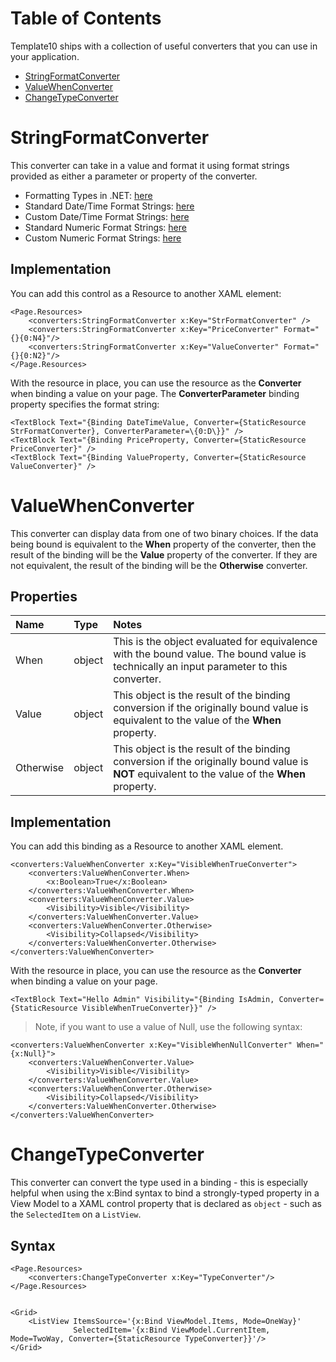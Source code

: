 # Table of Contents

Template10 ships with a collection of useful converters that you can use in your application.
- [StringFormatConverter](#stringformatconverter)
- [ValueWhenConverter](#valuewhenconverter)
- [ChangeTypeConverter](#changetypeconverter)

# StringFormatConverter
This converter can take in a value and format it using format strings provided as either a parameter or property of the converter.  

- Formatting Types in .NET: [here](https://msdn.microsoft.com/en-us/library/26etazsy.aspx)
- Standard Date/Time Format Strings: [here](http://msdn.microsoft.com/en-us/library/az4se3k1.aspx)
- Custom Date/Time Format Strings: [here](http://msdn.microsoft.com/en-us/library/8kb3ddd4.aspx)
- Standard Numeric Format Strings: [here](http://msdn.microsoft.com/en-us/library/dwhawy9k.aspx)
- Custom Numeric Format Strings: [here](http://msdn.microsoft.com/en-us/library/0c899ak8.aspx)

## Implementation

You can add this control as a Resource to another XAML element:

````xaml
<Page.Resources>
    <converters:StringFormatConverter x:Key="StrFormatConverter" />
    <converters:StringFormatConverter x:Key="PriceConverter" Format="{}{0:N4}"/>
    <converters:StringFormatConverter x:Key="ValueConverter" Format="{}{0:N2}"/>
</Page.Resources>
````

With the resource in place, you can use the resource as the **Converter** when binding a value on your page. The **ConverterParameter** binding property specifies the format string:

````xaml
<TextBlock Text="{Binding DateTimeValue, Converter={StaticResource StrFormatConverter}, ConverterParameter=\{0:D\}}" />
<TextBlock Text="{Binding PriceProperty, Converter={StaticResource PriceConverter}" />
<TextBlock Text="{Binding ValueProperty, Converter={StaticResource ValueConverter}" />
````

# ValueWhenConverter

This converter can display data from one of two binary choices.  If the data being bound is equivalent to the **When** property of the converter, then the result of the binding will be the **Value** property of the converter.  If they are not equivalent, the result of the binding will be the **Otherwise** converter.

## Properties

| Name | Type | Notes |
|:---|:---|:---|
| When | object | This is the object evaluated for equivalence with the bound value.  The bound value is technically an input parameter to this converter.|
| Value| object | This object is the result of the binding conversion if the originally bound value is equivalent to the value of the **When** property.|
| Otherwise| object | This object is the result of the binding conversion if the originally bound value is **NOT** equivalent to the value of the **When** property.|

## Implementation

You can add this binding as a Resource to another XAML element.

````xaml
<converters:ValueWhenConverter x:Key="VisibleWhenTrueConverter">
    <converters:ValueWhenConverter.When>
        <x:Boolean>True</x:Boolean>
    </converters:ValueWhenConverter.When>
    <converters:ValueWhenConverter.Value>
        <Visibility>Visible</Visibility>
    </converters:ValueWhenConverter.Value>
    <converters:ValueWhenConverter.Otherwise>
        <Visibility>Collapsed</Visibility>
    </converters:ValueWhenConverter.Otherwise>
</converters:ValueWhenConverter>
````

With the resource in place, you can use the resource as the **Converter** when binding a value on your page.

````xaml
<TextBlock Text="Hello Admin" Visibility="{Binding IsAdmin, Converter={StaticResource VisibleWhenTrueConverter}}" />
````

> Note, if you want to use a value of Null, use the following syntax:

```xaml
<converters:ValueWhenConverter x:Key="VisibleWhenNullConverter" When="{x:Null}">
	<converters:ValueWhenConverter.Value>
		<Visibility>Visible</Visibility>
	</converters:ValueWhenConverter.Value>
	<converters:ValueWhenConverter.Otherwise>
		<Visibility>Collapsed</Visibility>
	</converters:ValueWhenConverter.Otherwise>
</converters:ValueWhenConverter>
```
# ChangeTypeConverter

This converter can convert the type used in a binding - this is especially helpful when using the x:Bind syntax to bind a strongly-typed property in a View Model to a XAML control property that is declared as `object` - such as the `SelectedItem` on a `ListView`.

## Syntax
````XAML
<Page.Resources>
    <converters:ChangeTypeConverter x:Key="TypeConverter"/>
</Page.Resources>


<Grid>
    <ListView ItemsSource='{x:Bind ViewModel.Items, Mode=OneWay}'
              SelectedItem='{x:Bind ViewModel.CurrentItem, Mode=TwoWay, Converter={StaticResource TypeConverter}}'/>
</Grid>

````
